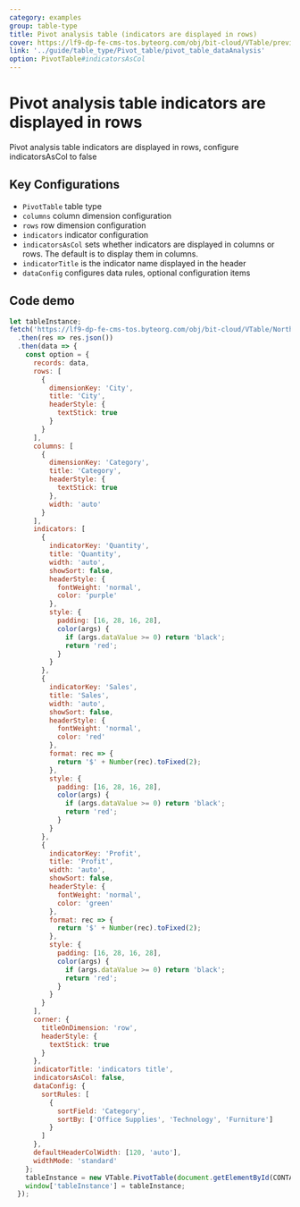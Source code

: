 ```yaml
---
category: examples
group: table-type
title: Pivot analysis table (indicators are displayed in rows)
cover: https://lf9-dp-fe-cms-tos.byteorg.com/obj/bit-cloud/VTable/preview/pivot-analysis-table-indicator-row.png
link: '../guide/table_type/Pivot_table/pivot_table_dataAnalysis'
option: PivotTable#indicatorsAsCol
---
```


# Pivot analysis table indicators are displayed in rows

Pivot analysis table indicators are displayed in rows, configure indicatorsAsCol to false

## Key Configurations

- `PivotTable` table type
- `columns` column dimension configuration
- `rows` row dimension configuration
- `indicators` indicator configuration
- `indicatorsAsCol` sets whether indicators are displayed in columns or rows. The default is to display them in columns.
- `indicatorTitle` is the indicator name displayed in the header
- `dataConfig` configures data rules, optional configuration items

## Code demo

```javascript livedemo template=vtable
let tableInstance;
fetch('https://lf9-dp-fe-cms-tos.byteorg.com/obj/bit-cloud/VTable/North_American_Superstore_Pivot_data.json')
  .then(res => res.json())
  .then(data => {
    const option = {
      records: data,
      rows: [
        {
          dimensionKey: 'City',
          title: 'City',
          headerStyle: {
            textStick: true
          }
        }
      ],
      columns: [
        {
          dimensionKey: 'Category',
          title: 'Category',
          headerStyle: {
            textStick: true
          },
          width: 'auto'
        }
      ],
      indicators: [
        {
          indicatorKey: 'Quantity',
          title: 'Quantity',
          width: 'auto',
          showSort: false,
          headerStyle: {
            fontWeight: 'normal',
            color: 'purple'
          },
          style: {
            padding: [16, 28, 16, 28],
            color(args) {
              if (args.dataValue >= 0) return 'black';
              return 'red';
            }
          }
        },
        {
          indicatorKey: 'Sales',
          title: 'Sales',
          width: 'auto',
          showSort: false,
          headerStyle: {
            fontWeight: 'normal',
            color: 'red'
          },
          format: rec => {
            return '$' + Number(rec).toFixed(2);
          },
          style: {
            padding: [16, 28, 16, 28],
            color(args) {
              if (args.dataValue >= 0) return 'black';
              return 'red';
            }
          }
        },
        {
          indicatorKey: 'Profit',
          title: 'Profit',
          width: 'auto',
          showSort: false,
          headerStyle: {
            fontWeight: 'normal',
            color: 'green'
          },
          format: rec => {
            return '$' + Number(rec).toFixed(2);
          },
          style: {
            padding: [16, 28, 16, 28],
            color(args) {
              if (args.dataValue >= 0) return 'black';
              return 'red';
            }
          }
        }
      ],
      corner: {
        titleOnDimension: 'row',
        headerStyle: {
          textStick: true
        }
      },
      indicatorTitle: 'indicators title',
      indicatorsAsCol: false,
      dataConfig: {
        sortRules: [
          {
            sortField: 'Category',
            sortBy: ['Office Supplies', 'Technology', 'Furniture']
          }
        ]
      },
      defaultHeaderColWidth: [120, 'auto'],
      widthMode: 'standard'
    };
    tableInstance = new VTable.PivotTable(document.getElementById(CONTAINER_ID), option);
    window['tableInstance'] = tableInstance;
  });
```
